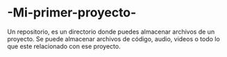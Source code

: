 # -Mi-primer-proyecto-

Un repositorio, es un directorio donde puedes almacenar archivos de un proyecto. Se puede almacenar archivos de código, audio, videos o todo lo que este relacionado con ese proyecto.
